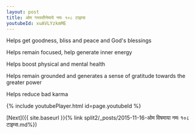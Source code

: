 ```yaml
---
layout: post
title: ओम गभस्तीनेमाये नमः १०८ टाइम्स
youtubeId: xuAVLYzkmME
---
```

 
 
Helps get goodness, bliss and peace and God's blessings
 
Helps remain focused, help generate inner energy 
 
Helps boost physical and mental health 
 
Helps remain grounded and generates a sense of gratitude towards the greater power 
 
Helps reduce bad karma
 
 
 
 


{% include youtubePlayer.html id=page.youtubeId %}
 
[Next]({{ site.baseurl }}{% link  split2/_posts/2015-11-16-ओम विषमाया नमः १०८ टाइम्स.md%})
 
